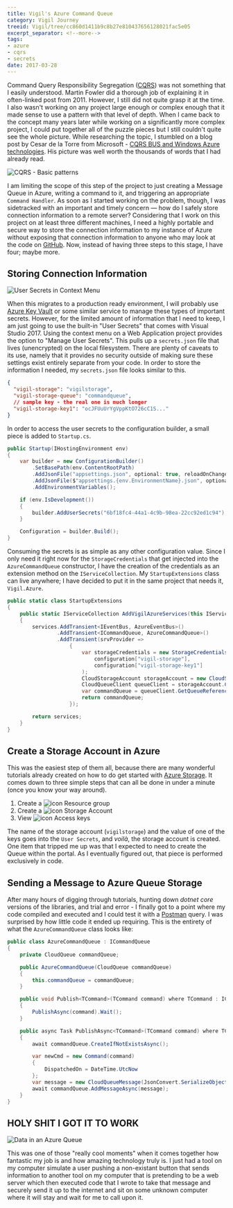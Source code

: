```yaml
---
title: Vigil's Azure Command Queue
category: Vigil Journey
treeid: Vigil/tree/cc860d1411b9c8b27e810437656128021fac5e05
excerpt_separator: <!--more-->
tags:
- azure
- cqrs
- secrets
date: 2017-03-28
---
```


Command Query Responsibility Segregation ([CQRS](https://martinfowler.com/bliki/CQRS.html)) was not something that I easily understood. Martin Fowler did a thorough job of explaining it in often-linked post from 2011. However, I still did not quite grasp it at the time. I also wasn't working on any project large enough or complex enough that it made sense to use a pattern with that level of depth. When I came back to the concept many years later while working on a significantly more complex project, I could put together all of the puzzle pieces but I still couldn't quite see the whole picture. While researching the topic, I stumbled on a blog post by Cesar de la Torre from Microsoft - [CQRS BUS and Windows Azure technologies](https://blogs.msdn.microsoft.com/cesardelatorre/2012/02/22/cqrs-bus-and-windows-azure-technologies/). His picture was well worth the thousands of words that I had already read.

![CQRS - Basic patterns](/images/cqrs-diagram.jpg)

I am limiting the scope of this step of the project to just creating a Message Queue in Azure, writing a command to it, and triggering an appropriate `Command Handler`. As soon as I started working on the problem, though, I was sidetracked with an important and timely concern — how do I safely store connection information to a remote server? Considering that I work on this project on at least three different machines, I need a highly portable and secure way to store the connection information to my instance of Azure without exposing that connection information to anyone who may look at the code on [GitHub](https://github.com/drovani/Vigil). Now, instead of having three steps to this stage, I have four; maybe more.

## Storing Connection Information

![User Secrets in Context Menu](/images/vs2017-inavord-manage-user-secrets.png)

When this migrates to a production ready environment, I will probably use [Azure Key Vault](https://docs.microsoft.com/en-us/azure/key-vault/key-vault-whatis) or some similar service to manage these types of important secrets. However, for the limited amount of information that I need to keep, I am just going to use the built-in "User Secrets" that comes with Visual Studio 2017. Using the context menu on a Web Application project provides the option to "Manage User Secrets". This pulls up a `secrets.json` file that lives (unencrypted) on the local filesystem. There are plenty of caveats to its use, namely that it provides no security outside of making sure these settings exist entirely separate from your code. In order to store the information I needed, my `secrets.json` file looks similar to this.

```json
{
  "vigil-storage": "vigilstorage",
  "vigil-storage-queue": "commandqueue",
  // sample key - the real one is much longer
  "vigil-storage-key1": "ocJFUuUrYgVppKtO726cC1S..."
}
```

In order to access the user secrets to the configuration builder, a small piece is added to `Startup.cs`.

```csharp
public Startup(IHostingEnvironment env)
{
    var builder = new ConfigurationBuilder()
        .SetBasePath(env.ContentRootPath)
        .AddJsonFile("appsettings.json", optional: true, reloadOnChange: true)
        .AddJsonFile($"appsettings.{env.EnvironmentName}.json", optional: true)
        .AddEnvironmentVariables();

    if (env.IsDevelopment())
    {
        builder.AddUserSecrets("6bf18fc4-44a1-4c9b-98ea-22cc92ed1c94");
    }

    Configuration = builder.Build();
}
```

Consuming the secrets is as simple as any other configuration value. Since I only need it right now for the `StorageCredentials` that get injected into the `AzureCommandQueue` constructor, I have the creation of the credentials as an extension method on the `IServiceCollection`. My `StartupExtensions` class can live anywhere; I have decided to put it in the same project that needs it, `Vigil.Azure`.

```csharp
public static class StartupExtensions
{
    public static IServiceCollection AddVigilAzureServices(this IServiceCollection services, IConfigurationRoot configuration)
    {
        services.AddTransient<IEventBus, AzureEventBus>()
                .AddTransient<ICommandQueue, AzureCommandQueue>()
                .AddTransient(srvProvider =>
                    {
                        var storageCredentials = new StorageCredentials(
                            configuration["vigil-storage"],
                            configuration["vigil-storage-key1"]
                        );
                        CloudStorageAccount storageAccount = new CloudStorageAccount(storageCredentials, true);
                        CloudQueueClient queueClient = storageAccount.CreateCloudQueueClient();
                        var commandQueue = queueClient.GetQueueReference(configuration["vigil-storage-queue"]);
                        return commandQueue;
                    });

        return services;
    }
}
```

## Create a Storage Account in Azure

This was the easiest step of them all, because there are many wonderful tutorials already created on how to do get started with [Azure Storage](https://docs.microsoft.com/en-us/azure/storage/storage-introduction). It comes down to three simple steps that can all be done in under a minute (once you know your way around).

1. Create a ![icon](/images/azure-resource-group-icon.png) Resource group
1. Create a ![icon](/images/azure-storage-account-icon.png) Storage Account
1. View ![icon](/images/azure-access-key-icon.png) Access keys

The name of the storage account (`vigilstorage`) and the value of one of the keys goes into the `User Secrets`, and _voilà_, the storage account is created. One item that tripped me up was that I expected to need to create the Queue within the portal. As I eventually figured out, that piece is performed exclusively in code.

## Sending a Message to Azure Queue Storage

After many hours of digging through tutorials, hunting down _dotnet core_ versions of the libraries, and trial and error - I finally got to a point where my code compiled and executed and I could test it with a [Postman](https://www.getpostman.com/) query. I was surprised by how little code it ended up requiring. This is the entirety of what the `AzureCommandQueue` class looks like:

```csharp
public class AzureCommandQueue : ICommandQueue
{
    private CloudQueue commandQueue;

    public AzureCommandQueue(CloudQueue commandQueue)
    {
        this.commandQueue = commandQueue;
    }

    public void Publish<TCommand>(TCommand command) where TCommand : ICommand
    {
        PublishAsync(command).Wait();
    }

    public async Task PublishAsync<TCommand>(TCommand command) where TCommand : ICommand
    {
        await commandQueue.CreateIfNotExistsAsync();

        var newCmd = new Command(command)
        {
            DispatchedOn = DateTime.UtcNow
        };
        var message = new CloudQueueMessage(JsonConvert.SerializeObject(newCmd));
        await commandQueue.AddMessageAsync(message);
    }
}
```

## HOLY SHIT I GOT IT TO WORK

![Data in an Azure Queue](/images/azure-queue-data.png)

This was one of those "really cool moments" when it comes together how fantastic my job is and how amazing technology truly is. I just had a tool on my computer simulate a user pushing a non-existant button that sends information to another tool on my computer that is pretending to be a web server which then executed code that I wrote to take that message and securely send it up to the internet and sit on some unknown computer where it will stay and wait for me to call upon it.
